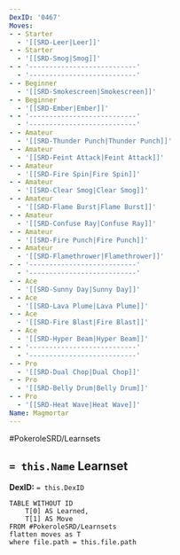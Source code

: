 ```yaml
---
DexID: '0467'
Moves:
- - Starter
  - '[[SRD-Leer|Leer]]'
- - Starter
  - '[[SRD-Smog|Smog]]'
- - '---------------------------'
  - '---------------------------'
- - Beginner
  - '[[SRD-Smokescreen|Smokescreen]]'
- - Beginner
  - '[[SRD-Ember|Ember]]'
- - '---------------------------'
  - '---------------------------'
- - Amateur
  - '[[SRD-Thunder Punch|Thunder Punch]]'
- - Amateur
  - '[[SRD-Feint Attack|Feint Attack]]'
- - Amateur
  - '[[SRD-Fire Spin|Fire Spin]]'
- - Amateur
  - '[[SRD-Clear Smog|Clear Smog]]'
- - Amateur
  - '[[SRD-Flame Burst|Flame Burst]]'
- - Amateur
  - '[[SRD-Confuse Ray|Confuse Ray]]'
- - Amateur
  - '[[SRD-Fire Punch|Fire Punch]]'
- - Amateur
  - '[[SRD-Flamethrower|Flamethrower]]'
- - '---------------------------'
  - '---------------------------'
- - Ace
  - '[[SRD-Sunny Day|Sunny Day]]'
- - Ace
  - '[[SRD-Lava Plume|Lava Plume]]'
- - Ace
  - '[[SRD-Fire Blast|Fire Blast]]'
- - Ace
  - '[[SRD-Hyper Beam|Hyper Beam]]'
- - '---------------------------'
  - '---------------------------'
- - Pro
  - '[[SRD-Dual Chop|Dual Chop]]'
- - Pro
  - '[[SRD-Belly Drum|Belly Drum]]'
- - Pro
  - '[[SRD-Heat Wave|Heat Wave]]'
Name: Magmortar
---
```


#PokeroleSRD/Learnsets

## `= this.Name` Learnset

**DexID:** `= this.DexID`

```dataview
TABLE WITHOUT ID
    T[0] AS Learned,
    T[1] AS Move
FROM #PokeroleSRD/Learnsets
flatten moves as T
where file.path = this.file.path
```
